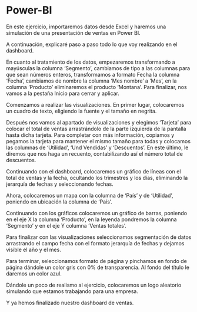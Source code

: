 # Power-BI

En este ejercicio, importaremos datos desde Excel y haremos una simulación de una presentación de ventas en Power BI.

A continuación, explicaré paso a paso todo lo que voy realizando en el dashboard.

En cuanto al tratamiento de los datos, empezaremos transformando a mayúsculas la columna ‘Segmento’, cambiamos de tipo a las columnas para que sean números enteros, transformamos a formato Fecha la columna  ‘Fecha’, cambiamos de nombre la columna ‘Mes nombre’ a ‘Mes’, en la columna ‘Producto’ eliminaremos el producto ‘Montana’. Para finalizar, nos vamos a la pestaña Inicio para cerrar y aplicar.


Comenzamos a realizar las visualizaciones.
En primer lugar, colocaremos un cuadro de texto, eligiendo la fuente y el tamaño en negrita.

Después nos vamos al apartado de visualizaciones y elegimos ‘Tarjeta’ para colocar el total de ventas arrastrándolo de la parte izquierda de la pantalla hasta dicha tarjeta. Para completar con más información, copiamos y pegamos la tarjeta para mantener el mismo tamaño para todas y colocamos las columnas de ‘Utilidad’, ‘Und Vendidas’ y ‘Descuentos’. En este último, le diremos que nos haga un recuento, contabilizando así el número total de descuentos.

Continuando con el dashboard, colocaremos un gráfico de líneas con el total de ventas y la fecha, ocultando los trimestres y los días, eliminando la jerarquía de fechas y seleccionando fechas.

Ahora, colocaremos un mapa con la columna de ‘País’ y de ‘Utilidad’, poniendo en ubicación la columna de ‘País’.

Continuando con los gráficos colocaremos un gráfico de barras, poniendo en el eje X la columna ‘Producto’, en la leyenda pondremos la columna ‘Segmento’ y en el eje Y columna ‘Ventas totales’.

Para finalizar con las visualizaciones seleccionamos segmentación de datos arrastrando el campo fecha con el formato jerarquía de fechas y dejamos visible el año y el mes.

Para terminar, seleccionamos formato de página y pinchamos en fondo de página dándole un color gris con 0% de transparencia. Al fondo del título le daremos un color azul.

Dándole un poco de realismo al ejercicio, colocaremos un logo aleatorio simulando que estamos trabajando para una empresa.

Y ya hemos finalizado nuestro dashboard de ventas.
